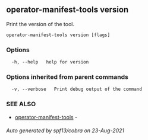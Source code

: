## operator-manifest-tools version

Print the version of the tool.

```
operator-manifest-tools version [flags]
```

### Options

```
  -h, --help   help for version
```

### Options inherited from parent commands

```
  -v, --verbose   Print debug output of the command
```

### SEE ALSO

* [operator-manifest-tools](operator-manifest-tools.md)	 - 

###### Auto generated by spf13/cobra on 23-Aug-2021
